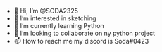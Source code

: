 - 👋 Hi, I’m @SODA2325
- 👀 I’m interested in sketching
- 🌱 I’m currently learning Python
- 💞️ I’m looking to collaborate on ny python project
- 📫 How to reach me my discord is Soda#0423

<!---
SODA2325/SODA2325 is a ✨ special ✨ repository because its `README.md` (this file) appears on your GitHub profile.
You can click the Preview link to take a look at your changes.
--->
